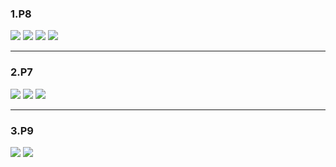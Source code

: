 ### 1.P8
<img src="http://chart.googleapis.com/chart?cht=tx&chl= a.\quad 3Mbps \div 150kbps = 3000 \div 150 = 20" style="border:none;">

<img src="http://chart.googleapis.com/chart?cht=tx&chl= b.\quad P_{1} = 10" style="border:none;">

<img src="http://chart.googleapis.com/chart?cht=tx&chl= c.\quad P_{2} = C_{120}^{n} \cdot 0.1^{n} \cdot 0.9^{120-n}" style="border:none;">

<img src="http://chart.googleapis.com/chart?cht=tx&chl= d.\quad P_{3} = 1 - \sum_{k=0}^{20} C_{120}^{k} \cdot 0.1^{k} \cdot 0.9^{120-k}" style="border:none;">

***

### 2.P7

<img src="http://chart.googleapis.com/chart?cht=tx&chl= 56byte \times 8bit \div 64kbps = 7ms" style="border:none;">

<img src="http://chart.googleapis.com/chart?cht=tx&chl= 56byte \times 8bit \div 2Mbps = 0.224ms" style="border:none;">

<img src="http://chart.googleapis.com/chart?cht=tx&chl= 7ms + 0.224ms + 10ms = 17.224ms" style="border:none;">

***

### 3.P9

<img src="http://chart.googleapis.com/chart?cht=tx&chl= a.\quad N = \frac{1Gbps}{100kbps} = 10^{4}" style="border:none;">

<img src="http://chart.googleapis.com/chart?cht=tx&chl= b.\quad P = \sum_{n=N+1}^{M} C_{n}^{M} \cdot p^{n} \cdot (1-p)^{M-n}" style="border:none;">